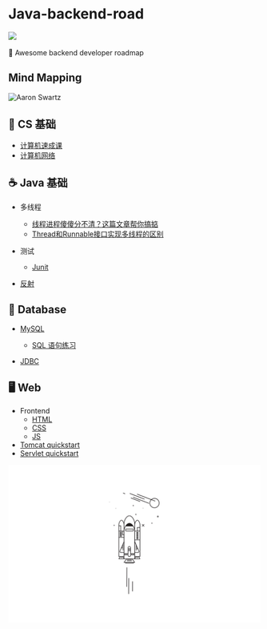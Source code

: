 # Java-backend-road


[![](https://img.shields.io/badge/Java-Notes-orange?style=flat-square)](https://github.com/ceezyyy/Java-study-notes)

:rocket: Awesome backend developer roadmap

## Mind Mapping

![Aaron Swartz](https://github.com/ceezyyy/Java-study-notes/blob/master/pics/BackendDeveloper.png)




## :beginner: CS 基础
- [计算机速成课](https://github.com/ceezyyy/Java-backend-road/blob/master/Basics/CSCrashCourse/CSCrashCourse.md)
- [计算机网络](https://github.com/ceezyyy/Backend-road/blob/master/Basics/Computer%20Network/Computer%20Network.md)



## :coffee: Java 基础

- 多线程
  - [线程进程傻傻分不清？这篇文章帮你搞掂](https://github.com/ceezyyy/Java-backend-road/blob/master/Advance/Thread/Article/%E7%BA%BF%E7%A8%8B%E8%BF%9B%E7%A8%8B%E5%82%BB%E5%82%BB%E5%88%86%E4%B8%8D%E6%B8%85%EF%BC%9F%E8%BF%99%E7%AF%87%E6%96%87%E7%AB%A0%E5%B8%AE%E4%BD%A0%E6%90%9E%E6%8E%82.md)
  - [Thread和Runnable接口实现多线程的区别](https://github.com/ceezyyy/Java-backend-road/blob/master/Advance/Thread/Article/Thread%20%26%20Runnable.md)
  
- 测试

  - [Junit](https://github.com/ceezyyy/Java-backend-road/blob/master/Advance/Junit/article/test.md)
  
- [反射](https://github.com/ceezyyy/Java-backend-road/blob/master/Advance/Reflect/Reflect.md)

  

## :floppy_disk: Database

- [MySQL](https://github.com/ceezyyy/Backend-road/blob/master/SQL/notes/sql.md)
  
  - [SQL 语句练习](https://github.com/ceezyyy/Backend-developer-roadmap/blob/master/SQL/practice/sqlbolt.md)
  
- [JDBC](https://github.com/ceezyyy/Backend-developer-roadmap/blob/master/Web/JDBC/JDBC.md)

  

## :desktop_computer: Web

- Frontend
  - [HTML](https://github.com/ceezyyy/Backend-developer-roadmap/blob/master/Web/Frontend/HTML/html.md)
  - [CSS]()
  - [JS]()
- [Tomcat quickstart](https://github.com/ceezyyy/Backend-developer-roadmap/blob/master/Web/Tomcat/Tomcat.md)
- [Servlet quickstart]()























![](cover.png)










